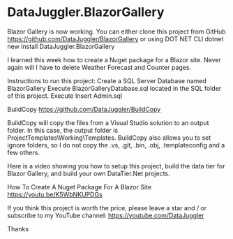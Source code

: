 # DataJuggler.BlazorGallery
Blazor Gallery is now working. You can either clone this project from GitHub https://github.com/DataJuggler/BlazorGallery
or using DOT NET CLI dotnet new install DataJuggler.BlazorGallery

I learned this week how to create a Nuget package for a Blazor site. Never again will I have to delete
Weather Forecast and Counter pages.

Instructions to run this project:
Create a SQL Server Database named BlazorGallery
Execute BlazorGalleryDatabase.sql located in the SQL folder of this project.
Execute Insert Admin.sql


BuildCopy
https://github.com/DataJuggler/BuildCopy

BuildCopy will copy the files from a Visual Studio solution to an output folder. In this case, the output folder is ProjectTemplates\Working\Templates.
BuildCopy also allows you to set ignore folders, so I do not copy the .vs, .git, .bin, .obj, .templateconfig and a few others. 

Here is a video showing you how to setup this project, build the data tier for Blazor Gallery, and build your own DataTier.Net projects.

How To Create A Nuget Package For A Blazor Site<br>
https://youtu.be/K5WbNKUPDGs

If you think this project is worth the price, please leave a star and / or subscribe to my YouTube channel: https://youtube.com/DataJuggler

Thanks
